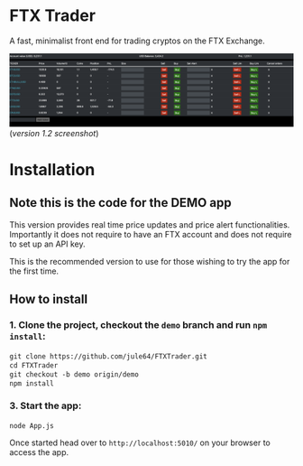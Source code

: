 # FTX Trader

A fast, minimalist front end for trading cryptos on the FTX Exchange.

![v1.2.png](resources/app_screenshots/v1.2.png)
(_version 1.2 screenshot_)


# Installation

## Note this is the code for the DEMO app  
This version provides real time price updates and price alert functionalities. Importantly it does not require to have an FTX account and does not require to set up an API key.

This is the recommended version to use for those wishing to try the app for the first time.

## How to install

### 1. Clone the project, checkout the `demo` branch and run `npm install`:

```
git clone https://github.com/jule64/FTXTrader.git
cd FTXTrader
git checkout -b demo origin/demo
npm install
```


### 3. Start the app:

```
node App.js
```

Once started head over to `http://localhost:5010/` on your browser to access the app.
